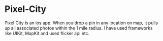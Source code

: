 # Pixel-City

  Pixel City is an ios app. When you drop a pin in any location on map, it pulls up all associated photos within the 1 mile radius. 
  I have used frameworks like UIKit, MapKit and used flicker api etc.
